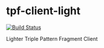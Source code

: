 #  tpf-client-light
[![Build Status](https://travis-ci.org/Callidon/tpf-client-light.svg?branch=master)](https://travis-ci.org/Callidon/tpf-client-light)

Lighter Triple Pattern Fragment Client
